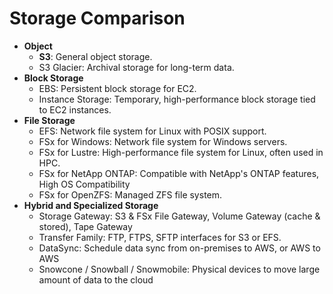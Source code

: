 # Storage Comparison

- **Object**
    - **S3**: General object storage.
    - S3 Glacier: Archival storage for long-term data.
- **Block Storage**
    - EBS: Persistent block storage for EC2.
    - Instance Storage: Temporary, high-performance block storage tied to EC2 instances.
- **File Storage**
    - EFS: Network file system for Linux with POSIX support.
    - FSx for Windows: Network file system for Windows servers.
    - FSx for Lustre: High-performance file system for Linux, often used in HPC.
    - FSx for NetApp ONTAP: Compatible with NetApp's ONTAP features, High OS Compatibility
    - FSx for OpenZFS: Managed ZFS file system.
- **Hybrid and Specialized Storage**
    - Storage Gateway: S3 & FSx File Gateway, Volume Gateway (cache & stored), Tape Gateway
    - Transfer Family: FTP, FTPS, SFTP interfaces for S3 or EFS.
    - DataSync: Schedule data sync from on-premises to AWS, or AWS to AWS
    - Snowcone / Snowball / Snowmobile: Physical devices to move large amount of data to the cloud